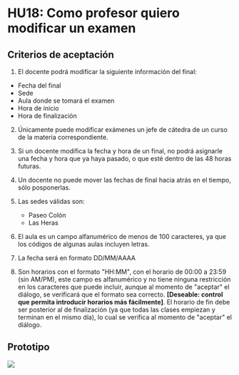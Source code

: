 # HU18: Como profesor quiero modificar un examen

## Criterios de aceptación

1. El docente podrá modificar la siguiente información del final:
+ Fecha del final
+ Sede
+ Aula donde se tomará el examen
+ Hora de inicio
+ Hora de finalización

2. Únicamente puede modificar exámenes un jefe de cátedra de un curso de la materia correspondiente.

3. Si un docente modifica la fecha y hora de un final, no podrá asignarle una fecha y hora que ya haya pasado, o que esté dentro de las 48 horas futuras.

4. Un docente no puede mover las fechas de final hacia atrás en el tiempo, sólo posponerlas.

5. Las sedes válidas son:
    - Paseo Colón
    - Las Heras
    
6. El aula es un campo alfanumérico de menos de 100 caracteres, ya que los códigos de algunas aulas incluyen letras.

7. La fecha será en formato DD/MM/AAAA

8. Son horarios con el formato "HH:MM", con el horario de 00:00 a 23:59 (sin AM/PM), este campo es alfanumérico y no tiene ninguna restricción en los caracteres que puede incluir, aunque al momento de "aceptar" el diálogo, se verificará que el formato sea correcto. **[Deseable: control que permita introducir horarios más fácilmente]**. El horario de fin debe ser posterior al de finalización (ya que todas las clases empiezan y terminan en el mismo día), lo cual se verifica al momento de "aceptar" el diálogo.


## Prototipo
![](./prototipos/modificar_final.png)

